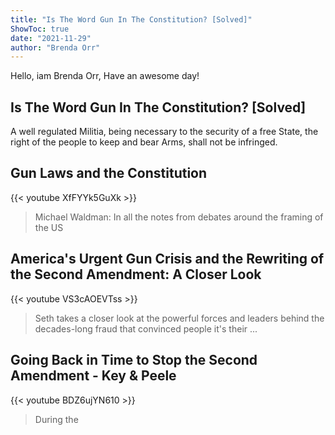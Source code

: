 ```yaml
---
title: "Is The Word Gun In The Constitution? [Solved]"
ShowToc: true 
date: "2021-11-29"
author: "Brenda Orr" 
---
```


Hello, iam Brenda Orr, Have an awesome day!
## Is The Word Gun In The Constitution? [Solved]
A well regulated Militia, being necessary to the security of a free State, the right of the people to keep and bear Arms, shall not be infringed.

## Gun Laws and the Constitution
{{< youtube XfFYYk5GuXk >}}
>Michael Waldman: In all the notes from debates around the framing of the US 

## America's Urgent Gun Crisis and the Rewriting of the Second Amendment: A Closer Look
{{< youtube VS3cAOEVTss >}}
>Seth takes a closer look at the powerful forces and leaders behind the decades-long fraud that convinced people it's their ...

## Going Back in Time to Stop the Second Amendment - Key & Peele
{{< youtube BDZ6ujYN610 >}}
>During the 

